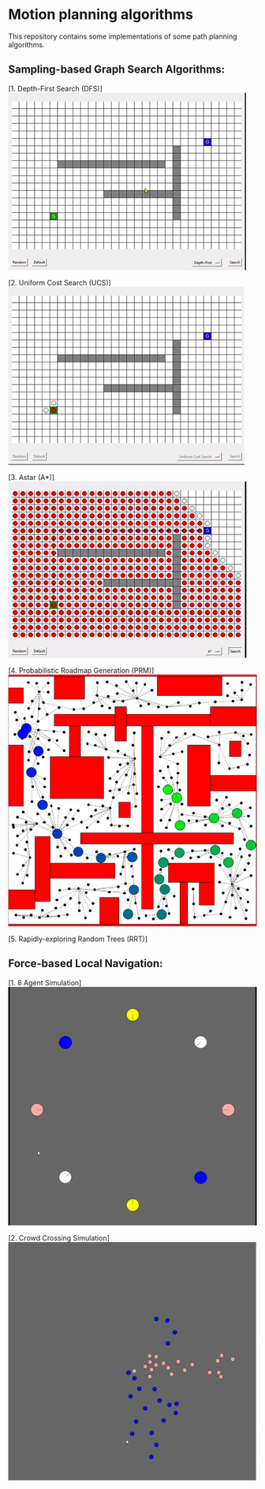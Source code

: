 # Motion planning algorithms

This repository contains some implementations of some path planning algorithms.
## Sampling-based Graph Search Algorithms:

[1. Depth-First Search (DFS)]
![](media/DFS.gif)

[2. Uniform Cost Search (UCS)]
![](media/BFS.gif)

[3. Astar (A*)]
![](media/Astar.gif) 

[4. Probabilistic Roadmap Generation (PRM)]
![](media/Path.png)

[5. Rapidly-exploring Random Trees (RRT)]


## Force-based Local Navigation:

[1. 8 Agent Simulation]
![](media/8_agents.gif)

[2. Crowd Crossing Simulation]
![](media/crowd_crossing.gif)
